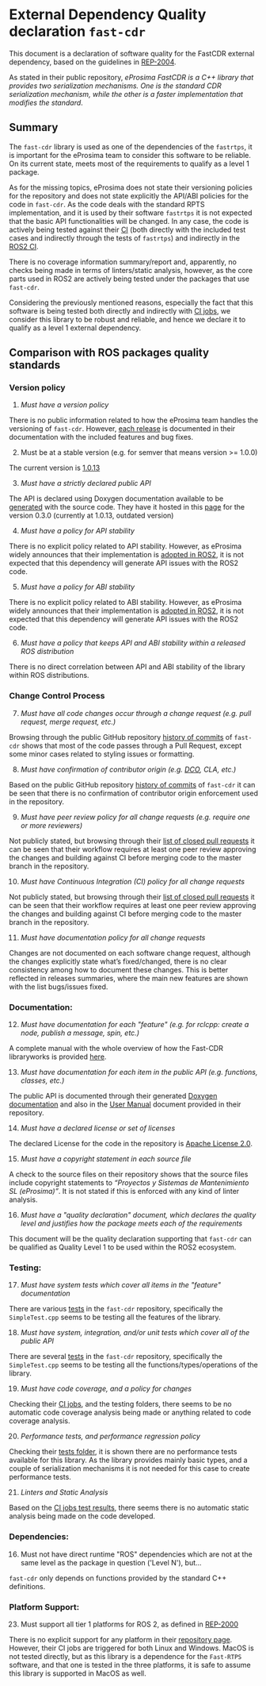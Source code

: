 # **External Dependency Quality declaration** `fast-cdr` 

This document is a declaration of software quality for the FastCDR external dependency, based on the guidelines in [REP-2004](https://github.com/ros-infrastructure/rep/blob/rep-2004/rep-2004.rst).

As stated in their public repository, *eProsima FastCDR is a C++ library that provides two serialization mechanisms. One is the standard CDR serialization mechanism, while the other is a faster implementation that modifies the standard*.

## Summary
The `fast-cdr` library is used as one of the dependencies of the `fastrtps`, it is important for the eProsima team to consider this software to be reliable. On its current state, meets most of the requirements to qualify as a level 1 package.

As for the missing topics, eProsima does not state their versioning policies for the repository and does not state explicitly the API/ABI policies for the code in  `fast-cdr`. As the code deals with the standard RPTS implementation, and it is used by their software `fastrtps` it is not expected that the basic API functionalities will be changed. In any case, the code is actively being tested against their  [CI](http://jenkins.eprosima.com:8080/) (both directly with the included test cases and indirectly through the tests of `fastrtps`)  and indirectly in the [ROS2 CI](https://ci.ros2.org/).

There is no coverage information summary/report and, apparently, no checks being made in terms of linters/static analysis, however, as the core parts used in ROS2 are actively being tested under the packages that use  `fast-cdr`.

Considering the previously mentioned reasons, especially the fact that this software is being tested both directly and indirectly with [CI jobs](http://jenkins.eprosima.com:8080/), we consider this library to be robust and reliable, and hence we declare it to qualify as a level 1 external dependency.

## Comparison with ROS packages quality standards

### Version policy

 1. *Must have a version policy*

There is no public information related to how the eProsima team handles the versioning of `fast-cdr`. However, [each release](https://github.com/eProsima/Fast-CDR/releases) is documented in their documentation with the included features and bug fixes.

 2. Must be at a stable version (e.g. for semver that means version >= 1.0.0)

The current version is [1.0.13](https://github.com/eProsima/Fast-CDR/releases/tag/v1.0.13)

3.  *Must have a strictly declared public API*
    
The API is declared using Doxygen documentation available to be [generated](https://github.com/eProsima/Fast-CDR/blob/master/utils/doxygen/doxyfile) with the source code. They have it hosted in this [page](https://www.eprosima.com/docs/fast-buffers/0.3.0/html/group___f_a_s_t_c_d_r_a_p_i_r_e_f_e_r_e_n_c_e.html) for the version 0.3.0 (currently at 1.0.13, outdated version)

4.  *Must have a policy for API stability*
    
There is no explicit policy related to API stability. However, as eProsima widely announces that their implementation is [adopted in ROS2](https://www.eprosima.com/index.php/company-all/news/135-fast-rtps-demonstrates-its-reliability-in-ros-2-navigation-2), it is not expected that this dependency will generate API issues with the ROS2 code.

5. *Must have a policy for ABI stability*
    
There is no explicit policy related to ABI stability. However, as eProsima widely announces that their implementation is [adopted in ROS2](https://www.eprosima.com/index.php/company-all/news/135-fast-rtps-demonstrates-its-reliability-in-ros-2-navigation-2), it is not expected that this dependency will generate API issues with the ROS2 code.

6.  *Must have a policy that keeps API and ABI stability within a released ROS distribution*
   
There is no direct correlation between API and ABI stability of the library within ROS distributions.

### Change Control Process

7.  *Must have all code changes occur through a change request (e.g. pull request, merge request, etc.)*
    
Browsing through the public GitHub repository [history of commits](https://github.com/eProsima/Fast-CDR/commits/master) of `fast-cdr` shows that most of the code passes through a Pull Request, except some minor cases related to styling issues or formatting.

8.  *Must have confirmation of contributor origin (e.g. [DCO](https://developercertificate.org/), CLA, etc.)*
    
Based on the public GitHub repository [history of commits](https://github.com/eProsima/Fast-CDR/commits/master) of `fast-cdr` it can be seen that there is no confirmation of contributor origin enforcement used in the repository.

9.  *Must have peer review policy for all change requests (e.g. require one or more reviewers)*
    
Not publicly stated, but browsing through their [list of closed pull requests](https://github.com/eProsima/Fast-CDR/pulls?q=is:pr%20is:closed) it can be seen that their workflow requires at least one peer review approving the changes and building against CI before merging code to the master branch in the repository.

10.  *Must have Continuous Integration (CI) policy for all change requests*
    
Not publicly stated, but browsing through their [list of closed pull requests](https://github.com/eProsima/Fast-CDR/pulls?q=is:pr%20is:closed) it can be seen that their workflow requires at least one peer review approving the changes and building against CI before merging code to the master branch in the repository.


11.  *Must have documentation policy for all change requests*
    
Changes are not documented on each software change request, although the changes explicitly state what’s fixed/changed, there is no clear consistency among how to document these changes. This is better reflected in releases summaries, where the main new features are shown with the list bugs/issues fixed.

### Documentation:

12.  *Must have documentation for each "feature" (e.g. for rclcpp: create a node, publish a message, spin, etc.)*
    
A complete manual with the whole overview of how the Fast-CDR libraryworks is provided [here](https://github.com/eProsima/Fast-CDR/blob/master/doc/Users%20Manual.odt).

13.  *Must have documentation for each item in the public API (e.g. functions, classes, etc.)*
    
The public API is documented through their generated [Doxygen documentation](https://www.eprosima.com/docs/fast-buffers/0.3.0/html/group___f_a_s_t_c_d_r_a_p_i_r_e_f_e_r_e_n_c_e.html) and also in the [User Manual](https://github.com/eProsima/Fast-CDR/blob/master/doc/Users%20Manual.odt) document provided in their repository.

14.  *Must have a declared license or set of licenses*

The declared License for the code in the repository is [Apache License 2.0](https://github.com/eProsima/Fast-CDR/blob/master/LICENSE).

15.  *Must have a copyright statement in each source file*

A check to the source files on their repository shows that the source files include copyright statements to *“Proyectos y Sistemas de Mantenimiento SL (eProsima)”*. It is not stated if this is enforced with any kind of linter analysis.

16.  *Must have a "quality declaration" document, which declares the quality level and justifies how the package meets each of the requirements*
    
This document will be the quality declaration supporting that `fast-cdr` can be qualified as Quality Level 1 to be used within the ROS2 ecosystem.

### Testing:

17.  *Must have system tests which cover all items in the "feature" documentation*
    
There are various [tests](https://github.com/eProsima/Fast-CDR/tree/master/test) in the `fast-cdr` repository, specifically the `SimpleTest.cpp` seems to be testing all the features of the library.

18.  *Must have system, integration, and/or unit tests which cover all of the public API*
    
There are several [tests](https://github.com/eProsima/Fast-CDR/tree/master/test) in the `fast-cdr` repository, specifically the `SimpleTest.cpp` seems to be testing all the functions/types/operations of the library.

19.  *Must have code coverage, and a policy for changes*
    
Checking their [CI jobs](http://jenkins.eprosima.com:8080/), and the testing folders, there seems to be no automatic code coverage analysis being made or anything related to code coverage analysis.

20.  *Performance tests, and performance regression policy*
    
Checking their [tests folder](https://github.com/eProsima/Fast-CDR/tree/master/test), it is shown there are no performance tests available for this library. As the library provides mainly basic types, and a couple of serialization mechanisms it is not needed for this case to create performance tests.

21.  *Linters and Static Analysis*
    
Based on the [CI jobs test results](http://jenkins.eprosima.com:8080/job/FastCDR%20Manual%20Linux/lastSuccessfulBuild/testReport/projectroot/test/), there seems there is no automatic static analysis being made on the code developed.


### Dependencies:

16.  Must not have direct runtime "ROS" dependencies which are not at the same level as the package in question ('Level N'), but…

`fast-cdr` only depends on functions provided by the standard C++ definitions.

### Platform Support:

23.  Must support all tier 1 platforms for ROS 2, as defined in [REP-2000](https://www.ros.org/reps/rep-2000.html#support-tiers)
    
There is no explicit support for any platform in their [repository page](https://github.com/eProsima/Fast-CDR). However, their CI jobs are triggered for both Linux and Windows. MacOS is not tested directly, but as this library is a dependence for the `Fast-RTPS` software, and that one is tested in the three platforms, it is safe to assume this library is supported in MacOS as well.